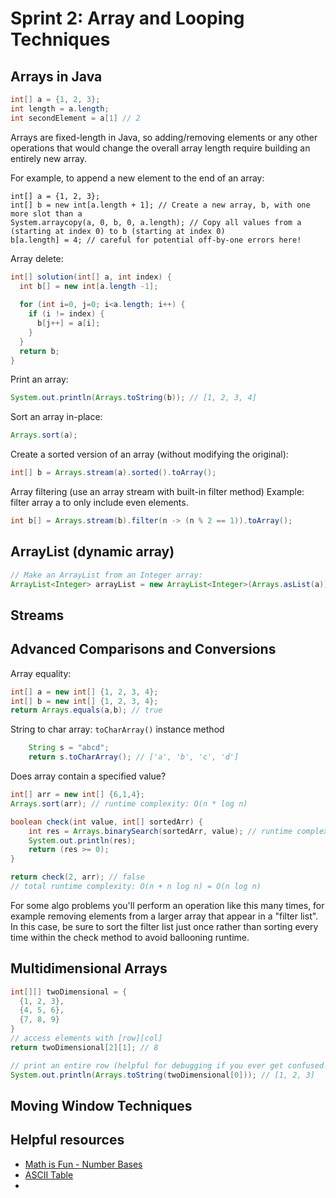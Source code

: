 # Sprint 2: Array and Looping Techniques

## Arrays in Java
```java
int[] a = {1, 2, 3};
int length = a.length;
int secondElement = a[1] // 2
```

Arrays are fixed-length in Java, so adding/removing elements or any other operations that would change the overall array length require building an entirely new array.

For example, to append a new element to the end of an array:
```
int[] a = {1, 2, 3};
int[] b = new int[a.length + 1]; // Create a new array, b, with one more slot than a
System.arraycopy(a, 0, b, 0, a.length); // Copy all values from a (starting at index 0) to b (starting at index 0) 
b[a.length] = 4; // careful for potential off-by-one errors here!
```

Array delete:
```java
int[] solution(int[] a, int index) {
  int b[] = new int[a.length -1];
  
  for (int i=0, j=0; i<a.length; i++) {
    if (i != index) {
      b[j++] = a[i];
    }
  }
  return b;
}
```

Print an array:
```java
System.out.println(Arrays.toString(b)); // [1, 2, 3, 4]
```

Sort an array in-place:
```java
Arrays.sort(a);
```

Create a sorted version of an array (without modifying the original):
```java
int[] b = Arrays.stream(a).sorted().toArray();
```

Array filtering (use an array stream with built-in filter method) Example: filter array a to only include even elements.
```java
int b[] = Arrays.stream(b).filter(n -> (n % 2 == 1)).toArray();
```
## ArrayList (dynamic array)
```java
// Make an ArrayList from an Integer array:
ArrayList<Integer> arrayList = new ArrayList<Integer>(Arrays.asList(a));
```

## Streams

## Advanced Comparisons and Conversions
Array equality:
```java
int[] a = new int[] {1, 2, 3, 4};
int[] b = new int[] {1, 2, 3, 4};
return Arrays.equals(a,b); // true
```

String to char array: `toCharArray()` instance method
```java
    String s = "abcd"; 
    return s.toCharArray(); // ['a', 'b', 'c', 'd']
```

Does array contain a specified value?
```java
int[] arr = new int[] {6,1,4};
Arrays.sort(arr); // runtime complexity: O(n * log n)

boolean check(int value, int[] sortedArr) {
    int res = Arrays.binarySearch(sortedArr, value); // runtime complexity: O(log n)
    System.out.println(res);
    return (res >= 0);
}

return check(2, arr); // false 
// total runtime complexity: O(n + n log n) = O(n log n)
```
For some algo problems you'll perform an operation like this many times, for example removing elements from a larger array that appear in a "filter list". In this case, be sure to sort the filter list just once rather than sorting every time within the check method to avoid ballooning runtime.

## Multidimensional Arrays
```java
int[][] twoDimensional = {
  {1, 2, 3},
  {4, 5, 6},
  {7, 8, 9}
}
// access elements with [row][col]
return twoDimensional[2][1]; // 8

// print an entire row (helpful for debugging if you ever get confused!)
System.out.println(Arrays.toString(twoDimensional[0])); // [1, 2, 3]
```


## Moving Window Techniques

## Helpful resources
* [Math is Fun - Number Bases](https://www.mathsisfun.com/numbers/bases.html)
* [ASCII Table](https://www.ascii-code.com/)
* 
